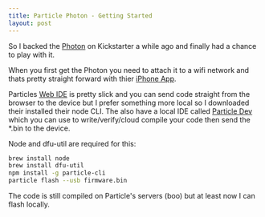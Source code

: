 ```yaml
---
title: Particle Photon - Getting Started
layout: post
---
```


So I backed the [Photon](https://store.particle.io/?product=particle-photon) on Kickstarter a while ago and finally had a chance to play with it.

When you first get the Photon you need to attach it to a wifi network and thats pretty straight forward with thier [iPhone App](https://itunes.apple.com/us/app/particle-build-photon-electron/id991459054?mt=8).

Particles [Web IDE](https://build.particle.io/) is pretty slick and you can send code straight from the browser to the device but I prefer something more local so I downloaded their installed their node CLI. The also have a local IDE called [Particle Dev](https://www.particle.io/dev) which you can use to write/verify/cloud compile your code then send the *.bin to the device. 

Node and dfu-util are required for this: 

```bash
brew install node
brew install dfu-util
npm install -g particle-cli
particle flash --usb firmware.bin
```

The code is still compiled on Particle's servers (boo) but at least now I can flash locally. 

